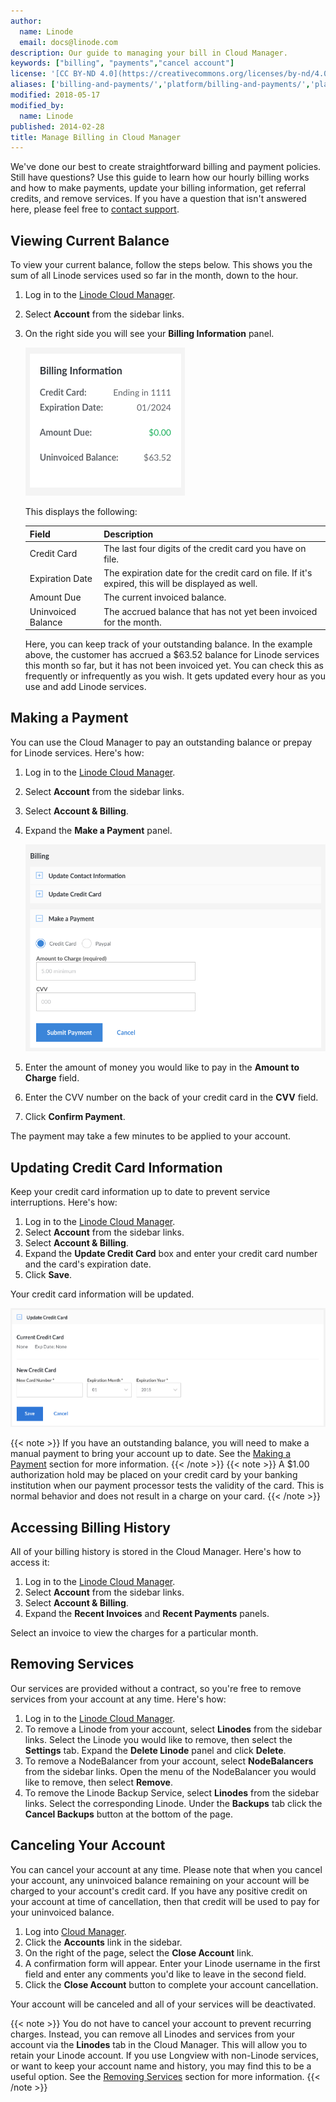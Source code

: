 ```yaml
---
author:
  name: Linode
  email: docs@linode.com
description: Our guide to managing your bill in Cloud Manager.
keywords: ["billing", "payments","cancel account"]
license: '[CC BY-ND 4.0](https://creativecommons.org/licenses/by-nd/4.0)'
aliases: ['billing-and-payments/','platform/billing-and-payments/','platform/billing-and-support/billing-and-payments-new-manager/']
modified: 2018-05-17
modified_by:
  name: Linode
published: 2014-02-28
title: Manage Billing in Cloud Manager
---
```


We've done our best to create straightforward billing and payment policies. Still have questions? Use this guide to learn how our hourly billing works and how to make payments, update your billing information, get referral credits, and remove services. If you have a question that isn't answered here, please feel free to [contact support](/docs/platform/billing-and-support/support/).

## Viewing Current Balance

To view your current balance, follow the steps below. This shows you the sum of all Linode services used so far in the month, down to the hour.

1.  Log in to the [Linode Cloud Manager](http://cloud.linode.com).
1.  Select **Account** from the sidebar links.
1.  On the right side you will see your **Billing Information** panel.

    [![This customer has a $63.52 uninvoiced balance and $0 due](billing-amount-due-and-uninvoiced-balance.png "This customer has a $63.52 uninvoiced balance and $0 due")](billing-amount-due-and-uninvoiced-balance.png)

    This displays the following:

    | Field | Description |
    |:------|:------------|
    | Credit Card | The last four digits of the credit card you have on file. |
    | Expiration Date | The expiration date for the credit card on file. If it's expired, this will be displayed as well. |
    | Amount Due | The current invoiced balance. |
    | Uninvoiced Balance | The accrued balance that has not yet been invoiced for the month. |

    Here, you can keep track of your outstanding balance. In the example above, the customer has accrued a $63.52 balance for Linode services this month so far, but it has not been invoiced yet. You can check this as frequently or infrequently as you wish. It gets updated every hour as you use and add Linode services.

## Making a Payment

You can use the Cloud Manager to pay an outstanding balance or prepay for Linode services. Here's how:

1.  Log in to the [Linode Cloud Manager](http://cloud.linode.com).
1.  Select **Account** from the sidebar links.
1.  Select **Account & Billing**.
1.  Expand the **Make a Payment** panel.

    [![The Make a Payment Panel](billing-make-a-payment-panel.png "The Make a Payment Panel.")](billing-make-a-payment-panel.png)

1.  Enter the amount of money you would like to pay in the **Amount to Charge** field.
1.  Enter the CVV number on the back of your credit card in the **CVV** field.
1.  Click **Confirm Payment**.

The payment may take a few minutes to be applied to your account.

## Updating Credit Card Information

Keep your credit card information up to date to prevent service interruptions. Here's how:

1.  Log in to the [Linode Cloud Manager](http://cloud.linode.com).
1.  Select **Account** from the sidebar links.
1.  Select **Account & Billing**.
1.  Expand the **Update Credit Card** box and enter your credit card number and the card's expiration date.
1.  Click **Save**.

Your credit card information will be updated.

  [![Update your credit card information.](billing-change-card-small.png "Update your credit card.")](billing-change-card.png)

 {{< note >}}
If you have an outstanding balance, you will need to make a manual payment to bring your account up to date. See the [Making a Payment](#making-a-payment) section for more information.
{{< /note >}}
 {{< note >}}
A $1.00 authorization hold may be placed on your credit card by your banking institution when our payment processor tests the validity of the card. This is normal behavior and does not result in a charge on your card.
{{< /note >}}

## Accessing Billing History

All of your billing history is stored in the Cloud Manager. Here's how to access it:

1.  Log in to the [Linode Cloud Manager](http://cloud.linode.com).
1.  Select **Account** from the sidebar links.
1.  Select **Account & Billing**.
1.  Expand the **Recent Invoices** and **Recent Payments** panels.

Select an invoice to view the charges for a particular month. <!-- You can also download invoices in PDF format. -->

## Removing Services

Our services are provided without a contract, so you're free to remove services from your account at any time. Here's how:

1.  Log in to the [Linode Cloud Manager](http://cloud.linode.com).
1.  To remove a Linode from your account, select **Linodes** from the sidebar links. Select the Linode you would like to remove, then select the **Settings** tab. Expand the **Delete Linode** panel and click **Delete**.
1.  To remove a NodeBalancer from your account, select **NodeBalancers** from the sidebar links. Open the menu of the NodeBalancer you would like to remove, then select **Remove**.
1.  To remove the Linode Backup Service, select **Linodes** from the sidebar links. Select the corresponding Linode. Under the **Backups** tab click the **Cancel Backups** button at the bottom of the page.

## Canceling Your Account

You can cancel your account at any time. Please note that when you cancel your account, any uninvoiced balance remaining on your account will be charged to your account's credit card. If you have any positive credit on your account at time of cancellation, then that credit will be used to pay for your uninvoiced balance.

1.  Log into [Cloud Manager](https://cloud.linode.com).
1.  Click the **Accounts** link in the sidebar.
1.  On the right of the page, select the **Close Account** link.
1.  A confirmation form will appear. Enter your Linode username in the first field and enter any comments you'd like to leave in the second field.
1.  Click the **Close Account** button to complete your account cancellation.

Your account will be canceled and all of your services will be deactivated.

{{< note >}}
You do not have to cancel your account to prevent recurring charges. Instead, you can remove all Linodes and services from your account via the **Linodes** tab in the Cloud Manager. This will allow you to retain your Linode account. If you use Longview with non-Linode services, or want to keep your account name and history, you may find this to be a useful option. See the [Removing Services](#removing-services) section for more information.
{{< /note >}}
